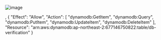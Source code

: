 

![image](https://user-images.githubusercontent.com/52392004/174963816-97e40230-1b81-4ebf-b1d4-e748242092f6.png)

,
        {
            "Effect": "Allow",
            "Action": [
                "dynamodb:GetItem",
                "dynamodb:Query",
                "dynamodb:PutItem",
                "dynamodb:UpdateItem",
                "dynamodb:DeleteItem"
            ],
            "Resource": "arn:aws:dynamodb:ap-northeast-2:677146750822:table/db-verification"
        }
